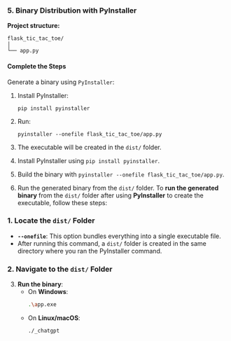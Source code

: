 ### **5. Binary Distribution with PyInstaller**

**Project structure:**

```
flask_tic_tac_toe/
│
└── app.py
```

#### **Complete the Steps**

Generate a binary using `PyInstaller`:

1. Install PyInstaller:

   ```
   pip install pyinstaller
   ```

2. Run:

   ```
   pyinstaller --onefile flask_tic_tac_toe/app.py
   ```

3. The executable will be created in the `dist/` folder.

4. Install PyInstaller using `pip install pyinstaller`.
5. Build the binary with `pyinstaller --onefile flask_tic_tac_toe/app.py`.
6. Run the generated binary from the `dist/` folder.
   To **run the generated binary** from the `dist/` folder after using **PyInstaller** to create the executable, follow these steps:

### **1. Locate the `dist/` Folder**

- **`--onefile`**: This option bundles everything into a single executable file.
- After running this command, a `dist/` folder is created in the same directory where you ran the PyInstaller command.

### **2. Navigate to the `dist/` Folder**

3. **Run the binary**:
   - On **Windows**:
     ```bash
     .\app.exe
     ```
   - On **Linux/macOS**:
     ```bash
     ./_chatgpt
     ```
